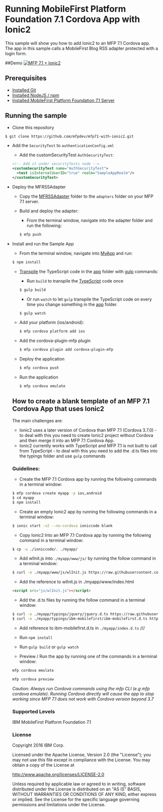 # Running MobileFirst Platform Foundation 7.1 Cordova App with Ionic2

This sample will show you how to add Ionic2 to an MFP 7.1 Cordova app.  The app in this sample calls a MobileFirst Blog RSS adapter protected with a login form.  

##Demo
[![MFP 7.1 + Ionic2](https://img.youtube.com/vi/dzQqyDVcehQ/0.jpg)](https://www.youtube.com/watch?v=dzQqyDVcehQ)

## Prerequisites
* [Installed Git](https://git-scm.com/book/en/v2/Getting-Started-Installing-Git)
* [Installed NodeJS / npm](https://docs.npmjs.com/getting-started/installing-node)
* [Installed MobileFirst Platform Foundation 7.1 Server](https://mobilefirstplatform.ibmcloud.com/tutorials/en/foundation/7.1/advanced-client-side-development/using-cli-to-create-build-and-manage-mobilefirst-project-artifacts/)

## Running the sample

- Clone this repository   

 ```bash
 $ git clone https://github.com/mfpdev/mfp71-with-ionic2.git
 ```

- Add the `SecurityTest` to `authenticationConfig.xml`

    - Add the customSecurityTest `AuthSecurityTest`:
    ```xml
    <!-- Add it under securityTests node -->
    <customSecurityTest name="AuthSecurityTest">
      <test isInternalUserID="true" realm="SampleAppRealm"/>
    </customSecurityTest>
    ```

- Deploy the MFRSSAdapter

  - Copy the [MFRSSAdapter](https://github.com/mfpdev/mfp71-with-ionic2/tree/master/MFRSSAdapter) folder to the `adapters` folder on your MFP 7.1 server.

  - Build and deploy the adapter:
    - From the terminal window, navigate into the adapter folder and run the following:
    ```bash
    $ mfp push
    ```

- Install and run the Sample App
  - From the terminal window, navigate into [MyApp](https://github.com/mfpdev/mfp71-with-ionic2/tree/master/MyApp) and run:
  ```bash
  $ npm install
  ```

  - [Transpile](https://www.wikiwand.com/en/Source-to-source_compiler) the TypeScript code in the [app](https://github.com/mfpdev/mfp71-with-ionic2/tree/master/MyApp/app) folder with [gulp](http://gulpjs.com/) commands:

    - Run `build` to transpile the [TypeScript](https://www.typescriptlang.org/) code once
    ```bash
    $ gulp build
    ```
    - Or run `watch` to let `gulp` transpile the TypeScript code on every time you change something in the [app](https://github.com/mfpdev/mfp71-with-ionic2/tree/master/MyApp/app) folder.
    ```bash
    $ gulp watch
    ```

  - Add your platform (ios/android):
    ```bash
    $ mfp cordova platform add ios
    ```

  - Add the cordova-plugin-mfp plugin  
    ```bash
    $ mfp cordova plugin add cordova-plugin-mfp
    ```

  - Deploy the application
    ```bash
    $ mfp cordova push
    ```
  - Run the application
    ```bash
    $ mfp cordova emulate
    ```

  ## How to create a blank template of an MFP 7.1 Cordova App that uses Ionic2
  The main challenges are:

  - Ionic2 uses a later version of Cordova than MFP 7.1 (Cordova 3.7.0) - to deal with this you need to create Ionic2 project without Cordova and then merge it into an MFP 7.1 Cordova App.
  - Ionic2 currently works with TypeScript and MFP 7.1 is not built to call from TypeScript - to deal with this you need to add the .d.ts files into the typings folder and use `gulp` commands

  ### Guidelines:

  - Create the MFP 7.1 Cordova app by running the following commands in a terminal window:
  ```bash
  $ mfp cordova create myapp -p ios,android
  $ cd myapp
  $ npm install
  ```

  - Create an empty Ionic2 app by running the following commands in a terminal window:
  ```bash
  $ ionic start -v2 --no-cordova ioniccode blank
  ```

  - Copy Ionic2 Into an MFP 7.1 Cordova app by running the following command in a terminal window:
  ```bash
  $ cp -a ./ioniccode/. ./myapp/
  ```

  - Add wlInit.js into `./myapp/www/js/` by running the follow command in a terminal window:
  ```bash
  $ curl -o ./myapp/www/js/wlInit.js https://raw.githubusercontent.com/mfpdev/mfp71-with-ionic2/master/MyApp/www/js/wlInit.js
  ```

  - Add the reference to wlInit.js in ./myapp/www/index.html
  ```html
  <script src="js/wlInit.js"></script>
  ```

  - Add the .d.ts files by running the follow command in a terminal window:
  ```bash
  $ curl -o ./myapp/typings/jquery/jquery.d.ts https://raw.githubusercontent.com/DefinitelyTyped/DefinitelyTyped/master/jquery/jquery.d.ts --create-dirs
  $ curl -o ./myapp/typings/ibm-mobilefirst/ibm-mobilefirst.d.ts https://raw.githubusercontent.com/DefinitelyTyped/DefinitelyTyped/master/ibm-mobilefirst/ibm-mobilefirst.d.ts --create-dirs
  ```

  - Add reference to ibm-mobilefirst.d.ts in `./myapp/index.d.ts`
  /// <reference path="ibm-mobilefirst/ibm-mobilefirst.d.ts" />

  - Run `npm install`

  - Run `gulp build` or `gulp watch`

  - Preview / Run the app by running one of the commands in a terminal window:

  ```bash
  mfp cordova emulate
  ```

  ```bash
  mfp cordova preview
  ```

  *Caution: Always run Cordova commands using the mfp CLI (e.g mfp cordova emulate). Running Cordova directly will cause the app to stop working since MFP 7.1 does not work with Cordova version beyond 3.7*

  ### Supported Levels
  IBM MobileFirst Platform Foundation 7.1

  ### License
  Copyright 2016 IBM Corp.

  Licensed under the Apache License, Version 2.0 (the "License");
  you may not use this file except in compliance with the License.
  You may obtain a copy of the License at

  http://www.apache.org/licenses/LICENSE-2.0

  Unless required by applicable law or agreed to in writing, software
  distributed under the License is distributed on an "AS IS" BASIS,
  WITHOUT WARRANTIES OR CONDITIONS OF ANY KIND, either express or implied.
  See the License for the specific language governing permissions and
  limitations under the License.
